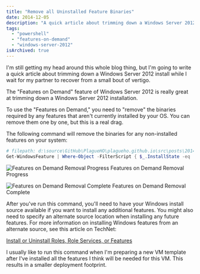 ```yaml
---
title: "Remove all Uninstalled Feature Binaries"
date: 2014-12-05
description: "A quick article about trimming down a Windows Server 2012 install using the Features on Demand feature."
tags:
  - "powershell"
  - "features-on-demand"
  - "windows-server-2012"
isArchived: true
---
```


I'm still getting my head around this whole blog thing, but I'm going to write a quick article about trimming down a Windows Server 2012 install while I wait for my partner to recover from a small bout of vertigo.

The "Features on Demand" feature of Windows Server 2012 is really great at trimming down a Windows Server 2012 installation.

To use the "Features on Demand," you need to "remove" the binaries required by any features that aren't currently installed by your OS. You can remove them one by one, but this is a real drag.

The following command will remove the binaries for any non-installed features on your system:

```powershell
# filepath: d:\source\GitHub\PlagueHO\plagueho.github.io\src\posts\2014\12\2014-12-05-remove-all-uninstalled-feature-binaries.md
Get-WindowsFeature | Where-Object -FilterScript { $_.InstallState -eq 'Available' } | Remove-WindowsFeature -Remove
```

![Features on Demand Removal Progress](/assets/images/screenshots/ss_psfeaturesondemandremovalprogress.png)
Features on Demand Removal Progress

![Features on Demand Removal Complete](/assets/images/screenshots/ss_psfeaturesondemandremovalcomplete.png)
Features on Demand Removal Complete

After you've run this command, you'll need to have your Windows install source available if you want to install any additional features. You might also need to specify an alternate source location when installing any future features. For more information on installing Windows features from an alternate source, see this article on TechNet:

[Install or Uninstall Roles, Role Services, or Features](http://technet.microsoft.com/en-us/library/hh831809.aspx "Install or Uninstall Roles, Role Services, or Features")

I usually like to run this command when I'm preparing a new VM template after I've installed all the features I think will be needed for this VM. This results in a smaller deployment footprint.
